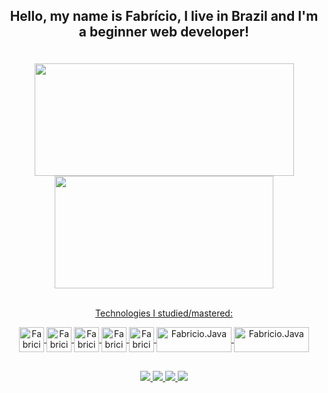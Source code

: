 ## <p align="center">Hello, my name is Fabrício, I live in Brazil and I'm a beginner web developer!</p>

<br>
<div align="center">
  <a href="https://github.com/fabricionft">
  <img height="180em" width="415em" src="https://github-readme-stats.vercel.app/api?username=fabricionft&show_icons=true&theme=tokyonight&include_all_commits=true"/>
  <img height="180em" width="350em" src="https://github-readme-stats.vercel.app/api/top-langs/?username=fabricionft&layout=compact&langs_count=7&theme=tokyonight"/>
</div>

<br>
<p align="center">Technologies I studied/mastered:</p>
<div align="center" style="display: inline_block">
  <img align="center" alt="Fabricio.Java" height="40" width="40" src="https://cdn.jsdelivr.net/gh/devicons/devicon/icons/java/java-original.svg"/>
  <img align="center" alt="Fabricio.Java" height="40" width="40" src="https://cdn.jsdelivr.net/gh/devicons/devicon/icons/html5/html5-original.svg"/>
  <img align="center" alt="Fabricio.Java" height="40" width="40" src="https://cdn.jsdelivr.net/gh/devicons/devicon/icons/css3/css3-original.svg" />
  <img align="center" alt="Fabricio.Java" height="40" width="40" src="https://cdn.jsdelivr.net/gh/devicons/devicon/icons/javascript/javascript-original.svg" />
  <img align="center" alt="Fabricio.Java" height="40" width="40" src="https://cdn.jsdelivr.net/gh/devicons/devicon/icons/react/react-original-wordmark.svg" />
  <img align="center" alt="Fabricio.Java" height="40" width="120" src="https://img.shields.io/badge/jQuery-0769AD?style=for-the-badge&logo=jquery&logoColor=white" />
  <img align="center" alt="Fabricio.Java" height="40" width="120" src="https://img.shields.io/badge/Spring-6DB33F?style=for-the-badge&logo=spring&logoColor=white" />
</div>  

## 
<div align="center">
  <a href="https://instagram.com/fabricio_nft"> 
    <img src="https://img.shields.io/badge/Instagram-E4405F?style=for-the-badge&logo=instagram&logoColor=white">
  </a>
  <a href="https://gmail.com/fabriciodev859@gmail.com"> 
    <img src="https://img.shields.io/badge/Gmail-D14836?style=for-the-badge&logo=gmail&logoColor=white">
  </a>
  <a href="https://www.linkedin.com/in/fabricionft"> 
    <img src="https://img.shields.io/badge/LinkedIn-0077B5?style=for-the-badge&logo=linkedin&logoColor=white">
  </a>
  <a href="https://www.youtube.com/@fabricionft"> 
    <img src="https://img.shields.io/badge/YouTube-FF0000?style=for-the-badge&logo=youtube&logoColor=white">
  </a>
</div

